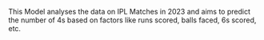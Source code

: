 This Model analyses the data on IPL Matches in 2023 and aims to predict the number of 4s based on factors like runs scored, balls faced, 6s scored, etc.
